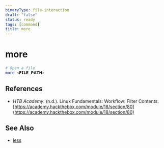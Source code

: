 ```yaml
---
binaryType: file-interaction
draft: "false"
status: ready
tags: [command]
title: more
---
```


# more

```bash
# Open a file
more <𝗙𝗜𝗟𝗘_𝗣𝗔𝗧𝗛>
```

## References

- _HTB Academy_. (n.d.). <span class="reference-title">Linux Fundamentals: Workflow: Filter Contents</span>. [https://academy.hackthebox.com/module/18/section/80](https://academy.hackthebox.com/module/18/section/80)

## See Also

- [less](less.md)
